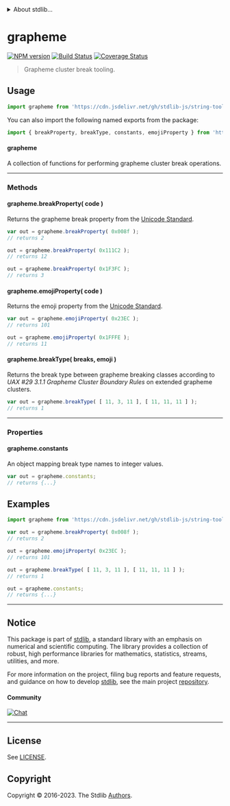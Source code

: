 <!--

@license Apache-2.0

Copyright (c) 2021 The Stdlib Authors.

Licensed under the Apache License, Version 2.0 (the "License");
you may not use this file except in compliance with the License.
You may obtain a copy of the License at

   http://www.apache.org/licenses/LICENSE-2.0

Unless required by applicable law or agreed to in writing, software
distributed under the License is distributed on an "AS IS" BASIS,
WITHOUT WARRANTIES OR CONDITIONS OF ANY KIND, either express or implied.
See the License for the specific language governing permissions and
limitations under the License.

-->


<details>
  <summary>
    About stdlib...
  </summary>
  <p>We believe in a future in which the web is a preferred environment for numerical computation. To help realize this future, we've built stdlib. stdlib is a standard library, with an emphasis on numerical and scientific computation, written in JavaScript (and C) for execution in browsers and in Node.js.</p>
  <p>The library is fully decomposable, being architected in such a way that you can swap out and mix and match APIs and functionality to cater to your exact preferences and use cases.</p>
  <p>When you use stdlib, you can be absolutely certain that you are using the most thorough, rigorous, well-written, studied, documented, tested, measured, and high-quality code out there.</p>
  <p>To join us in bringing numerical computing to the web, get started by checking us out on <a href="https://github.com/stdlib-js/stdlib">GitHub</a>, and please consider <a href="https://opencollective.com/stdlib">financially supporting stdlib</a>. We greatly appreciate your continued support!</p>
</details>

# grapheme

[![NPM version][npm-image]][npm-url] [![Build Status][test-image]][test-url] [![Coverage Status][coverage-image]][coverage-url] <!-- [![dependencies][dependencies-image]][dependencies-url] -->

> Grapheme cluster break tooling.

<!-- Section to include introductory text. Make sure to keep an empty line after the intro `section` element and another before the `/section` close. -->

<section class="intro">

</section>

<!-- /.intro -->

<!-- Package usage documentation. -->



<section class="usage">

## Usage

```javascript
import grapheme from 'https://cdn.jsdelivr.net/gh/stdlib-js/string-tools-grapheme-cluster-break@v0.1.1-deno/mod.js';
```

You can also import the following named exports from the package:

```javascript
import { breakProperty, breakType, constants, emojiProperty } from 'https://cdn.jsdelivr.net/gh/stdlib-js/string-tools-grapheme-cluster-break@v0.1.1-deno/mod.js';
```

#### grapheme

A collection of functions for performing grapheme cluster break operations.

* * *

### Methods

#### grapheme.breakProperty( code )

Returns the grapheme break property from the [Unicode Standard][unicode-grapheme-break-property].

```javascript
var out = grapheme.breakProperty( 0x008f );
// returns 2

out = grapheme.breakProperty( 0x111C2 );
// returns 12

out = grapheme.breakProperty( 0x1F3FC );
// returns 3
```

#### grapheme.emojiProperty( code )

Returns the emoji property from the [Unicode Standard][unicode-emoji-property].

```javascript
var out = grapheme.emojiProperty( 0x23EC );
// returns 101

out = grapheme.emojiProperty( 0x1FFFE );
// returns 11
```

#### grapheme.breakType( breaks, emoji )

Returns the break type between grapheme breaking classes according to _UAX #29 3.1.1 Grapheme Cluster Boundary Rules_ on extended grapheme clusters.

```javascript
var out = grapheme.breakType( [ 11, 3, 11 ], [ 11, 11, 11 ] );
// returns 1
```

* * *

### Properties

#### grapheme.constants

An object mapping break type names to integer values.

```javascript
var out = grapheme.constants;
// returns {...}
```

</section>

<!-- /.usage -->

<!-- Package usage notes. Make sure to keep an empty line after the `section` element and another before the `/section` close. -->

<section class="notes">

</section>

<!-- /.notes -->

<!-- Package usage examples. -->

<section class="examples">

## Examples

<!-- eslint no-undef: "error" -->

```javascript
import grapheme from 'https://cdn.jsdelivr.net/gh/stdlib-js/string-tools-grapheme-cluster-break@v0.1.1-deno/mod.js';

var out = grapheme.breakProperty( 0x008f );
// returns 2

out = grapheme.emojiProperty( 0x23EC );
// returns 101

out = grapheme.breakType( [ 11, 3, 11 ], [ 11, 11, 11 ] );
// returns 1

out = grapheme.constants;
// returns {...}
```

</section>

<!-- /.examples -->

<!-- Section to include cited references. If references are included, add a horizontal rule *before* the section. Make sure to keep an empty line after the `section` element and another before the `/section` close. -->

<section class="references">

</section>

<!-- /.references -->

<!-- Section for related `stdlib` packages. Do not manually edit this section, as it is automatically populated. -->

<section class="related">

</section>

<!-- /.related -->

<!-- Section for all links. Make sure to keep an empty line after the `section` element and another before the `/section` close. -->


<section class="main-repo" >

* * *

## Notice

This package is part of [stdlib][stdlib], a standard library with an emphasis on numerical and scientific computing. The library provides a collection of robust, high performance libraries for mathematics, statistics, streams, utilities, and more.

For more information on the project, filing bug reports and feature requests, and guidance on how to develop [stdlib][stdlib], see the main project [repository][stdlib].

#### Community

[![Chat][chat-image]][chat-url]

---

## License

See [LICENSE][stdlib-license].


## Copyright

Copyright &copy; 2016-2023. The Stdlib [Authors][stdlib-authors].

</section>

<!-- /.stdlib -->

<!-- Section for all links. Make sure to keep an empty line after the `section` element and another before the `/section` close. -->

<section class="links">

[npm-image]: http://img.shields.io/npm/v/@stdlib/string-tools-grapheme-cluster-break.svg
[npm-url]: https://npmjs.org/package/@stdlib/string-tools-grapheme-cluster-break

[test-image]: https://github.com/stdlib-js/string-tools-grapheme-cluster-break/actions/workflows/test.yml/badge.svg?branch=v0.1.1
[test-url]: https://github.com/stdlib-js/string-tools-grapheme-cluster-break/actions/workflows/test.yml?query=branch:v0.1.1

[coverage-image]: https://img.shields.io/codecov/c/github/stdlib-js/string-tools-grapheme-cluster-break/main.svg
[coverage-url]: https://codecov.io/github/stdlib-js/string-tools-grapheme-cluster-break?branch=main

<!--

[dependencies-image]: https://img.shields.io/david/stdlib-js/string-tools-grapheme-cluster-break.svg
[dependencies-url]: https://david-dm.org/stdlib-js/string-tools-grapheme-cluster-break/main

-->

[chat-image]: https://img.shields.io/gitter/room/stdlib-js/stdlib.svg
[chat-url]: https://app.gitter.im/#/room/#stdlib-js_stdlib:gitter.im

[stdlib]: https://github.com/stdlib-js/stdlib

[stdlib-authors]: https://github.com/stdlib-js/stdlib/graphs/contributors

[umd]: https://github.com/umdjs/umd
[es-module]: https://developer.mozilla.org/en-US/docs/Web/JavaScript/Guide/Modules

[deno-url]: https://github.com/stdlib-js/string-tools-grapheme-cluster-break/tree/deno
[umd-url]: https://github.com/stdlib-js/string-tools-grapheme-cluster-break/tree/umd
[esm-url]: https://github.com/stdlib-js/string-tools-grapheme-cluster-break/tree/esm
[branches-url]: https://github.com/stdlib-js/string-tools-grapheme-cluster-break/blob/main/branches.md

[stdlib-license]: https://raw.githubusercontent.com/stdlib-js/string-tools-grapheme-cluster-break/main/LICENSE

[unicode-grapheme-break-property]: https://www.unicode.org/Public/13.0.0/ucd/auxiliary/GraphemeBreakProperty.txt

[unicode-emoji-property]: https://www.unicode.org/Public/13.0.0/ucd/emoji/emoji-data.txt

<!-- <related-links> -->

<!-- </related-links> -->

</section>

<!-- /.links -->
